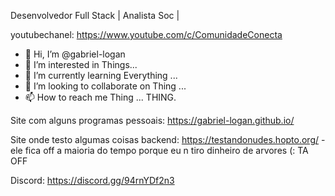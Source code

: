 Desenvolvedor Full Stack | Analista Soc | 

youtubechanel: https://www.youtube.com/c/ComunidadeConecta


- 👋 Hi, I’m @gabriel-logan
- 👀 I’m interested in Things...
- 🌱 I’m currently learning Everything ...
- 💞️ I’m looking to collaborate on Thing ...
- 📫 How to reach me Thing ...
  THING.
<!---
gabriel-logan/gabriel-logan is a ✨ special ✨ repository because its `README.md` (this file) appears on your GitHub profile.
You can click the Preview link to take a look at your changes.
--->

Site com alguns programas pessoais: https://gabriel-logan.github.io/

Site onde testo algumas coisas backend: https://testandonudes.hopto.org/ - ele fica off a maioria do tempo porque eu n tiro dinheiro de arvores (: TA OFF

Discord: https://discord.gg/94rnYDf2n3
